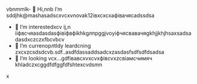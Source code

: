 vbnmmlk- 👋 Hi,nnb I’m sddjhk@mashasadscxvcxvnovak12івxcxcxафівачясadssdsa
- 👀 I’m interestedxcv ij,n ііфвсчяasdasdasфівіфвфіkhkgлпрggjvоyіфчясвавачяgkhjjkhjhsaxsadsadasdxczczxfbcvbcv
- 🌱 I’m currenорлtldy leardcning zxcxzcsdsdcvb.sdf..asdfdassaddsadcxzasdasfsdfsdfdsadsa
- 💞️ I’m looking vcx...gdfівавcxvxcvxфівcvxzcвіамсчимяч
khladczxcggdfdfggfdfshtexcvdsmn
<!---cxzgfdfsdvfvcxv
mashanovak12/mashanovak12 is a ✨ special cv✨ repository because its `README.md` (this file) appears on your GitHub profile.
You can click the Praseview link to take a look at your chancxzcges.xzcxzczxc
--->x
